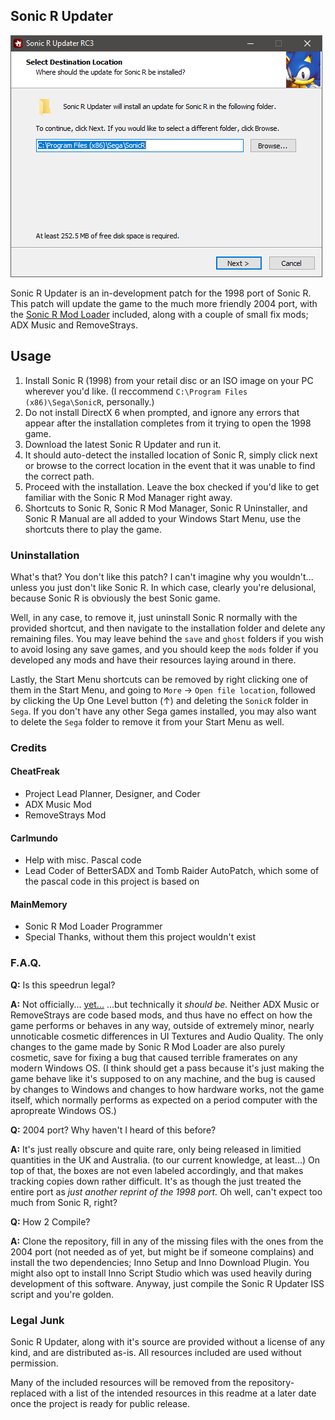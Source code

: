 ## Sonic R Updater
![Image of SRUpdater](https://raw.githubusercontent.com/cheatfreak47/SRUpdater/master/repo.png)

Sonic R Updater is an in-development patch for the 1998 port of Sonic R.
This patch will update the game to the much more friendly 2004 port, with the [Sonic R Mod Loader](https://github.com/sonicretro/sonicr-mod-loader/releases) included, along with a couple of small fix mods; ADX Music and RemoveStrays.

## Usage

1. Install Sonic R (1998) from your retail disc or an ISO image on your PC wherever you'd like. (I reccommend `C:\Program Files (x86)\Sega\SonicR`, personally.)
2. Do not install DirectX 6 when prompted, and ignore any errors that appear after the installation completes from it trying to open the 1998 game.
3. Download the latest Sonic R Updater and run it.
4. It should auto-detect the installed location of Sonic R, simply click next or browse to the correct location in the event that it was unable to find the correct path.
5. Proceed with the installation. Leave the box checked if you'd like to get familiar with the Sonic R Mod Manager right away.
6. Shortcuts to Sonic R, Sonic R Mod Manager, Sonic R Uninstaller, and Sonic R Manual are all added to your Windows Start Menu, use the shortcuts there to play the game.

### Uninstallation

What's that? You don't like this patch? I can't imagine why you wouldn't... unless you just don't like Sonic R. In which case, clearly you're delusional, because Sonic R is obviously the best Sonic game. 

Well, in any case, to remove it, just uninstall Sonic R normally with the provided shortcut, and then navigate to the installation folder and delete any remaining files. You may leave behind the `save` and `ghost` folders if you wish to avoid losing any save games, and you should keep the `mods` folder if you developed any mods and have their resources laying around in there.

Lastly, the Start Menu shortcuts can be removed by right clicking one of them in the Start Menu, and going to `More` → `Open file location`, followed by clicking the Up One Level button (↑) and deleting the `SonicR` folder in `Sega`. If you don't have any other Sega games installed, you may also want to delete the `Sega` folder to remove it from your Start Menu as well.

### Credits	
#### CheatFreak
 - Project Lead Planner, Designer, and Coder
 - ADX Music Mod
 - RemoveStrays Mod

#### Carlmundo
 - Help with misc. Pascal code
 - Lead Coder of BetterSADX and Tomb Raider AutoPatch, which some of the pascal code in this project is based on
 
#### MainMemory
 - Sonic R Mod Loader Programmer
 - Special Thanks, without them this project wouldn't exist

### F.A.Q.
**Q:** Is this speedrun legal?

**A:** Not officially... [yet...](https://www.speedrun.com/Sonic_R/thread/zc91h) ...but technically it _should be._ Neither ADX Music or RemoveStrays are code based mods, and thus have no effect on how the game performs or behaves in any way, outside of extremely minor, nearly unnoticable cosmetic differences in UI Textures and Audio Quality. The only changes to the game made by Sonic R Mod Loader are also purely cosmetic, save for fixing a bug that caused terrible framerates on any modern Windows OS. (I think should get a pass because it's just making the game behave like it's supposed to on any machine, and the bug is caused by changes to Windows and changes to how hardware works, not the game itself, which normally performs as expected on a period computer with the apropreate Windows OS.)


**Q:** 2004 port? Why haven't I heard of this before?

**A:** It's just really obscure and quite rare, only being released in limitied quantities in the UK and Australia. (to our current knowledge, at least...) On top of that, the boxes are not even labeled accordingly, and that makes tracking copies down rather difficult. It's as though the just treated the entire port as _just another reprint of the 1998 port._ Oh well, can't expect too much from Sonic R, right?


**Q:** How 2 Compile?

**A:** Clone the repository, fill in any of the missing files with the ones from the 2004 port (not needed as of yet, but might be if someone complains) and install the two dependencies; Inno Setup and Inno Download Plugin. You might also opt to install Inno Script Studio which was used heavily during development of this software. Anyway, just compile the Sonic R Updater ISS script and you're golden. 

### Legal Junk
Sonic R Updater, along with it's source are provided without a license of any kind, and are distributed as-is. All resources included are used without permission.

Many of the included resources will be removed from the repository- replaced with a list of the intended resources in this readme at a later date once the project is ready for public release.